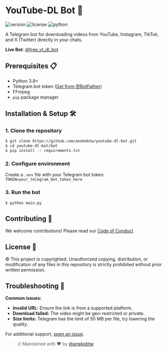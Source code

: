# YouTube-DL Bot 🚀

![version](https://img.shields.io/badge/Version-3.3.1-blue)
![license](https://img.shields.io/badge/License-CC-red)
![python](https://img.shields.io/badge/Python-3.8%2B-blue)

A Telegram bot for downloading videos from YouTube, Instagram, TikTok, and X (Twitter) directly in your chats.

**Live Bot**: [@free_yt_dl_bot](https://t.me/free_yt_dl_bot)  

## Prerequisites 📋
- Python 3.8+
- Telegram bot token ([Get from @BotFather](https://t.me/BotFather))
- FFmpeg
- `pip` package manager

## Installation & Setup 🛠️

### 1. Clone the repository
```bash
$ git clone https://github.com/anekobtw/youtube-dl-bot.git
$ cd youtube-dl-bot/bot
$ pip install -r requirements.txt
```

### 2. Configure environment
Create a `.env` file with your Telegram bot token:
`TOKEN=your_telegram_bot_token_here`

### 3. Run the bot
```bash
$ python main.py
```

## Contributing 🤝
We welcome contributions! Please read our [Code of Conduct](https://github.com/anekobtw/youtube-dl-bot/blob/main/CODE_OF_CONDUCT.md)

## License 📄
©️ This project is copyrighted. Unauthorized copying, distribution, or modification of any files in this repository is strictly prohibited without prior written permission.

## Troubleshooting 🔧
<b>Common issues:</b>
- <b>Invalid URL:</b> Ensure the link is from a supported platform.
- <b>Download failed:</b> The video might be geo-restricted or private.
- <b>Size limits:</b> Telegram has the limit of 50 MB per file, try lowering the quality.

For additional support, [open an issue](https://github.com/anekobtw/youtube-dl-bot/issues).

> // Maintained with ❤️ by [@anekobtw](https://github.com/anekobtw)
